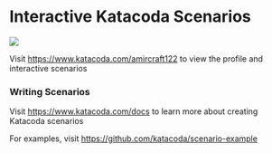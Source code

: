# Interactive Katacoda Scenarios

[![](http://shields.katacoda.com/katacoda/amircraft122/count.svg)](https://www.katacoda.com/amircraft122 "Get your profile on Katacoda.com")

Visit https://www.katacoda.com/amircraft122 to view the profile and interactive scenarios

### Writing Scenarios
Visit https://www.katacoda.com/docs to learn more about creating Katacoda scenarios

For examples, visit https://github.com/katacoda/scenario-example

